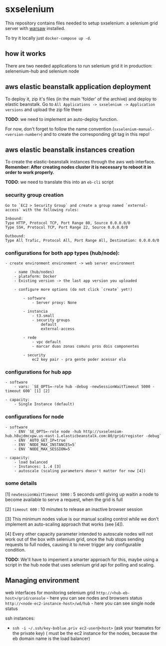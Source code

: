 # sxselenium

This repository contains files needed to setup sxselenium: a selenium grid
server with [warsaw](https://www.dieboldnixdorf.com.br/warsaw) installed.

To try it locally just `docker-compose up -d`.

## how it works

There are two needed applications to run selenium grid it in production:
selenenium-hub and selenium node

## aws elastic beanstalk application deployment

To deploy it, zip it's files (in the main 'folder' of the archive) and deploy to elastic beanstalk.
Go to `All Applications -> sxselenium -> Application versions` and upload the zip file there

**TODO**: we need to implement an auto-deploy function.

For now, don't forget to follow the name convention (`sxselenium-manual-<version-number>`) and to create the corresponding git tag in this repo!


## aws elastic beanstalk instances creation

To create the elastic-beanstalk instances through the aws web interface. **Remember: After creating nodes cluster it is necessary to reboot it in order to work properly.**

**TODO**: we need to translate this into an `eb-cli` script

### security group creation
	Go to `EC2 > Security Group` and create a group named `external-access` with the following rules:

	Inbound:
	Type HTTP, Protocol TCP, Port Range 80, Source 0.0.0.0/0
	Type SSH, Protocol TCP, Port Range 22, Source 0.0.0.0/0

	Outbound:
	Type All Trafic, Protocol All, Port Range All, Destination: 0.0.0.0/0


### configurations for both app types (hub/node):

	- create environment environment -> web server environment

		- name (hub/nodes)
		- plataform: Docker
		- Existing version -> the last app version you uploaded

		- configure more options (do not click `create` yet!)

			- software
				- Server proxy: None

			- instancia
				- t3.small
				- security groups
					default
					external-access

			- rede
				- vpc default
				- marcar duas zonas comuns pros dois componentes

			- security
				ec2 key pair - pra gente poder acessar ela


### configurations for hub app

	- software
		- vars: `SE_OPTS=-role hub -debug -newSessionWaitTimeout 5000 -timeout 600` [1] [2]

	- capacity:
		- Single Instance (default)

### configurations for node

	- software
		- ENV `SE_OPTS=-role node -hub http://sxselenium-hub.h8ujdmcxpw.us-east-1.elasticbeanstalk.com:80/grid/register -debug`
		- ENV `AUTO_GET_IP=true`
		- ENV `NODE_MAX_INSTANCES=5`
		- ENV `NODE_MAX_SESSION=5`

	- capacity:
		- load balanced
		- Instances: 1..4 [3]
		- autoscale (scaling parameters doesn't matter for now [4])


### some details

[1] `newSessionWaitTimeout 5000` : 5 seconds until giving up waitin a node to become available to serve a request, when the grid is full

[2] `timeout 600` : 10 minutes to release an inactive browser session

[3] This minimum nodes value is our manual scaling control while we don't implement an auto-scaling approach that works (see [4]).

[4] Every other capacity parameter intended to autoscale nodes will not work out of the box with selenium grid, once the hub stops sending requests to full nodes, causing it to never trigger any configurable condition.

**TODO:** We'll have to impement a smarter approach for this, maybe using a script in the hub node that uses selenium grid api for polling and scaling.


## Managing environment

web interfaces for monitoring selenium grid
	`http://<hub-eb-host>/grid/console` - here you can see nodes and browsers status
	`http://<node-ec2-instance-host>/wd/hub` - here you can see single node status

ssh instances:
- `ssh -i ~/.ssh/key-bxblue.priv ec2-user@<host>`
	(ask your teamates for the private key)
	(<host> must be the ec2 instance for the nodes, because the eb domain name is the load balancer)
